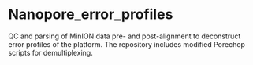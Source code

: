 # Nanopore_error_profiles
 QC and parsing of MinION data pre- and post-alignment to deconstruct error profiles of the platform. 
 The repository includes modified Porechop scripts for demultiplexing.
